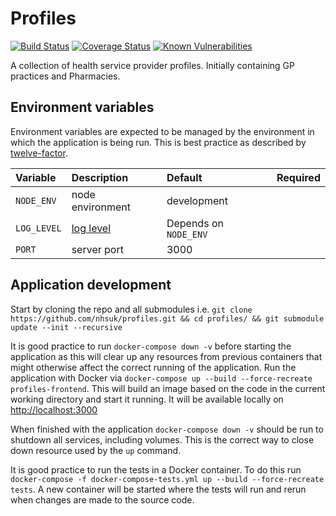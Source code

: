 # Profiles

[![Build Status](https://travis-ci.org/nhsuk/profiles.svg?branch=master)](https://travis-ci.org/nhsuk/profiles)
[![Coverage Status](https://coveralls.io/repos/github/nhsuk/profiles/badge.svg?branch=master)](https://coveralls.io/github/nhsuk/profiles?branch=master)
[![Known Vulnerabilities](https://snyk.io/test/github/nhsuk/profiles/badge.svg)](https://snyk.io/test/github/nhsuk/profiles)

A collection of health service provider profiles. Initially containing GP
practices and Pharmacies.

## Environment variables

Environment variables are expected to be managed by the environment in which
the application is being run. This is best practice as described by
[twelve-factor](https://12factor.net/config).

| Variable    | Description      | Default | Required |
|:------------|:-----------------|:--------|:---------|
| `NODE_ENV`  | node environment | development |      |
| `LOG_LEVEL` | [log level](https://github.com/trentm/node-bunyan#levels) | Depends on `NODE_ENV` | |
| `PORT`      | server port      | 3000    |          |

## Application development

Start by cloning the repo and all submodules i.e.
`git clone https://github.com/nhsuk/profiles.git && cd profiles/ && git submodule update --init --recursive`

It is good practice to run `docker-compose down -v` before starting the
application as this will clear up any resources from previous containers that
might otherwise affect the correct running of the application.  Run the
application with Docker via
`docker-compose up --build --force-recreate profiles-frontend`.
This will build an image based on the code in the current
working directory and start it running. It will be available locally on
[http://localhost:3000](http://localhost:3000)

When finished with the application `docker-compose down -v` should be run to
shutdown all services, including volumes. This is the correct way to close down
resource used by the `up` command.

It is good practice to run the tests in a Docker container. To do this run
`docker-compose -f docker-compose-tests.yml up --build --force-recreate tests`.
A new container will be started where the tests will run and rerun when changes
are made to the source code.

